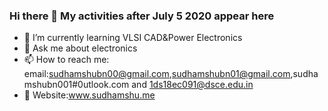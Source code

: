 ### Hi there 👋 My activities after July 5 2020 appear here
- 🌱 I’m currently learning VLSI CAD&Power Electronics
- 💬 Ask me about electronics
- 📫 How to reach me: email:sudhamshubn00@gmail.com,sudhamshubn01@gmail.com,sudhamshubn001#0utlook.com and 1ds18ec091@dsce.edu.in<br>
- 👋 Website:www.sudhamshu.me <Get your daily dose of technology now at sudhamshu.me>
